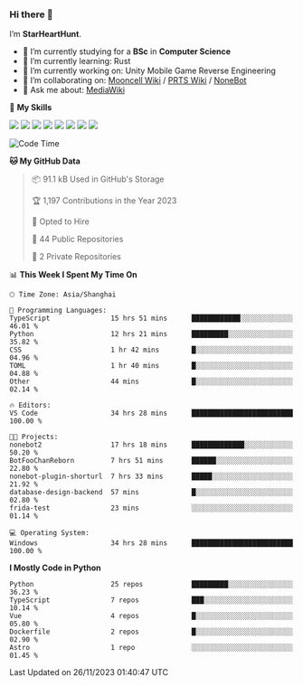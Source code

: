 ### Hi there 👋

I’m **StarHeartHunt**.

- 🏫 I’m currently studying for a **BSc** in **Computer Science**
- 🌱 I’m currently learning: Rust
- 🔭 I’m currently working on: Unity Mobile Game Reverse Engineering
- 👯 I’m collaborating on: [Mooncell Wiki](https://fgo.wiki/) / [PRTS Wiki](http://prts.wiki/) / [NoneBot](https://github.com/nonebot)
- 💬 Ask me about: [MediaWiki](https://www.mediawiki.org)

🌟 **My Skills**

![](https://img.shields.io/badge/-Python-3e74a2?style=flat-square&logo=Python&logoColor=fff)
![](https://img.shields.io/badge/-Node.js-339933?style=flat-square&logo=node.js&logoColor=fff)
![](https://img.shields.io/badge/-Vue-4fc08d?style=flat-square&logo=vue.js&logoColor=fff)
![](https://img.shields.io/badge/-React-2d98ce?style=flat-square&logo=React&logoColor=fff)
![](https://img.shields.io/badge/-TypeScript-3178C6?style=flat-square&logo=TypeScript&logoColor=fff)
![](https://img.shields.io/badge/-Docker-2496ED?style=flat-square&logo=Docker&logoColor=fff)
![](https://img.shields.io/badge/-Linux-000000?style=flat-square&logo=Linux&logoColor=fff)
![](https://img.shields.io/badge/-Dotnet-512bd4?style=flat-square&logo=.net&logoColor=fff)

<!--START_SECTION:waka-->
![Code Time](http://img.shields.io/badge/Code%20Time-773%20hrs%2019%20mins-blue)

**🐱 My GitHub Data** 

> 📦 91.1 kB Used in GitHub's Storage 
 > 
> 🏆 1,197 Contributions in the Year 2023
 > 
> 💼 Opted to Hire
 > 
> 📜 44 Public Repositories 
 > 
> 🔑 2 Private Repositories 
 > 
📊 **This Week I Spent My Time On** 

```text
🕑︎ Time Zone: Asia/Shanghai

💬 Programming Languages: 
TypeScript               15 hrs 51 mins      ████████████░░░░░░░░░░░░░   46.01 % 
Python                   12 hrs 21 mins      █████████░░░░░░░░░░░░░░░░   35.82 % 
CSS                      1 hr 42 mins        █░░░░░░░░░░░░░░░░░░░░░░░░   04.96 % 
TOML                     1 hr 40 mins        █░░░░░░░░░░░░░░░░░░░░░░░░   04.88 % 
Other                    44 mins             █░░░░░░░░░░░░░░░░░░░░░░░░   02.14 % 

🔥 Editors: 
VS Code                  34 hrs 28 mins      █████████████████████████   100.00 % 

🐱‍💻 Projects: 
nonebot2                 17 hrs 18 mins      █████████████░░░░░░░░░░░░   50.20 % 
BotFooChanReborn         7 hrs 51 mins       ██████░░░░░░░░░░░░░░░░░░░   22.80 % 
nonebot-plugin-shorturl  7 hrs 33 mins       █████░░░░░░░░░░░░░░░░░░░░   21.92 % 
database-design-backend  57 mins             █░░░░░░░░░░░░░░░░░░░░░░░░   02.80 % 
frida-test               23 mins             ░░░░░░░░░░░░░░░░░░░░░░░░░   01.14 % 

💻 Operating System: 
Windows                  34 hrs 28 mins      █████████████████████████   100.00 % 
```

**I Mostly Code in Python** 

```text
Python                   25 repos            █████████░░░░░░░░░░░░░░░░   36.23 % 
TypeScript               7 repos             ███░░░░░░░░░░░░░░░░░░░░░░   10.14 % 
Vue                      4 repos             █░░░░░░░░░░░░░░░░░░░░░░░░   05.80 % 
Dockerfile               2 repos             █░░░░░░░░░░░░░░░░░░░░░░░░   02.90 % 
Astro                    1 repo              ░░░░░░░░░░░░░░░░░░░░░░░░░   01.45 % 
```




 Last Updated on 26/11/2023 01:40:47 UTC
<!--END_SECTION:waka-->
